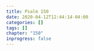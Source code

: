 ```yaml
---
title: Psalm 150
date: 2020-04-12T12:44:14-04:00
categories: []
tags: []
chapter: "150"
inprogress: false
---
```


